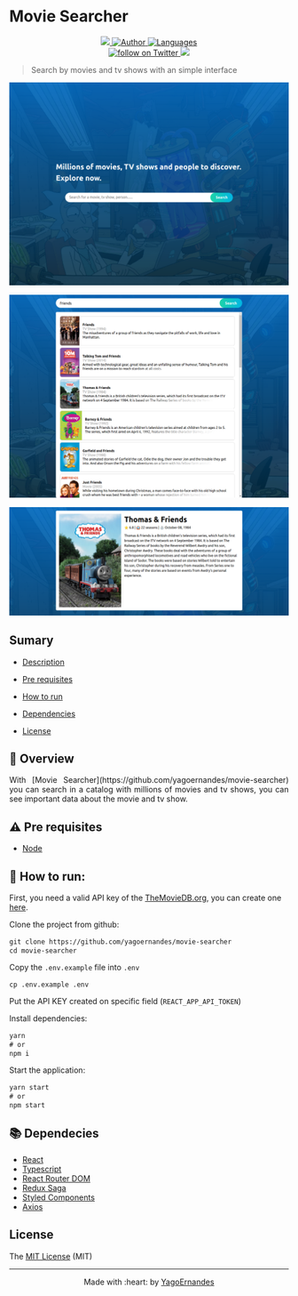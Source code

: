 # Movie Searcher

<p align="center">
  <a href="https://github.com/yagoernandes/template-react">
    <img src="https://img.shields.io/static/v1?label=react%20template&message=YagoErnandes&color=blue&logo=REACT"/>
  </a>
  <a href="https://github.com/yagoernandes">
        <img src="https://img.shields.io/badge/Author-YagoErnandes-brightgreen" alt="Author" />
    </a>
    <a href="#">
        <img src="https://img.shields.io/github/languages/count/YagoErnandes/movie-searcher?color=brightgreen" alt="Languages" />
    </a>
    <br />
    <a href="https://twitter.com/intent/follow?screen_name=yagoernandes">
        <img src="https://img.shields.io/twitter/follow/yagoernandes?style=social&logo=twitter"
            alt="follow on Twitter" />
    </a>
  <img src="http://img.shields.io/static/v1?label=License&message=MIT&color=green"/>
</p>

> Search by movies and tv shows with an simple interface

<p align="center"><img src=".github/images/index.png"/></p>
<p align="center"><img src=".github/images/search.png"/></p>
<p align="center"><img src=".github/images/search-result.png"/></p>

## Sumary 

- [Description](#eyes-overview)

- [Pre requisites](#warning-pre-requisites)

- [How to run](#construction_worker-how-to-run)

- [Dependencies](#books-dependecies)

- [License](#license)

## :eyes: Overview 

<p align="justify">
  With [Movie Searcher](https://github.com/yagoernandes/movie-searcher) you can search in a catalog with millions of movies and tv shows, you can see important data about the movie and tv show.
</p>


## :warning: Pre requisites

- [Node](https://nodejs.org/en/download/)


## :construction_worker: How to run:

First, you need a valid API key of the [TheMovieDB.org](https://www.themoviedb.org/), you can create one [here](https://www.themoviedb.org/settings/api).

Clone the project from github:

```shell
git clone https://github.com/yagoernandes/movie-searcher
cd movie-searcher
```

Copy the `.env.example` file into `.env`

```shell
cp .env.example .env
```

Put the API KEY created on specific field (`REACT_APP_API_TOKEN`)

Install dependencies:

```shell
yarn
# or
npm i
```

Start the application:

```shell
yarn start
# or
npm start
```

## :books: Dependecies 

- [React](https://pt-br.reactjs.org/docs/create-a-new-react-app.html)
- [Typescript](https://www.typescriptlang.org/)
- [React Router DOM](https://reacttraining.com/react-router/web/guides/quick-start)
- [Redux Saga](https://redux-saga.js.org/)
- [Styled Components](https://styled-components.com/)
- [Axios](https://github.com/axios/axios)


## License

The [MIT License]() (MIT)


---

<p align="center">
Made with :heart: by <a href="https://www.linkedin.com/in/yagoernandes">YagoErnandes</a>
</p>